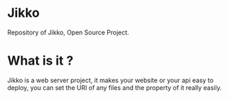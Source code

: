 # Jikko
Repository of Jikko, Open Source Project.

# What is it ?

Jikko is a web server project, it makes your website or your api easy to deploy,
you can set the URI of any files and the property of it really easily.
